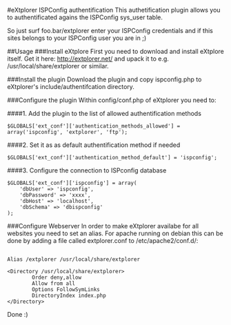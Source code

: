 #eXtplorer ISPConfig authentification
This authetification plugin allows you to authentificated agains the ISPConfig sys_user table. 

So just surf foo.bar/extplorer enter your ISPConfig credentials and if this sites belongs to your ISPConfig user you are in ;)


##Usage
###Install eXtplore
First you need to download and install eXtplore itself.
Get it here: http://extplorer.net/ and upack it to e.g. /usr/local/share/extplorer or similar.

###Install the plugin
Download the plugin and copy ispconfig.php to eXtplorer's include/authentifcation directory.

###Configure the plugin
Within config/conf.php of eXtplorer you need to:

####1. Add the plugin to the list of allowed authentification methods
 ```
$GLOBALS['ext_conf']['authentication_methods_allowed'] = array('ispconfig', 'extplorer', 'ftp');
 ```
####2. Set it as as default authentification method if needed
```
$GLOBALS['ext_conf']['authentication_method_default'] = 'ispconfig';
```
####3. Configure the connection to ISPconfig database
```
$GLOBALS['ext_conf']['ispconfig'] = array(
	'dbUser' => 'ispconfig',
	'dbPassword' => 'xxxx',
	'dbHost' => 'localhost',
	'dbSchema' => 'dbispconfig'
);
```

###Configure Webserver
In order to make eXtplorer availabe for all websites you need to set an alias. For apache running on debian this can be done by adding a file called extplorer.conf to /etc/apache2/conf.d/:
```

Alias /extplorer /usr/local/share/extplorer

<Directory /usr/local/share/extplorer>
        Order deny,allow
        Allow from all
        Options FollowSymLinks
        DirectoryIndex index.php
</Directory>

```

Done :)
